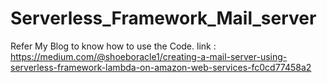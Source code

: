 # Serverless_Framework_Mail_server

Refer My Blog to know how to use the Code.
link : https://medium.com/@shoeboracle1/creating-a-mail-server-using-serverless-framework-lambda-on-amazon-web-services-fc0cd77458a2


	
